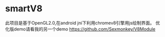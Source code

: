 # smartV8
此项目是基于OpenGL2.0,在android jni下利用chromev8引擎用js绘制界面。
优化版demo请看我的另一个demo https://github.com/Sexmonkey/V8Module
